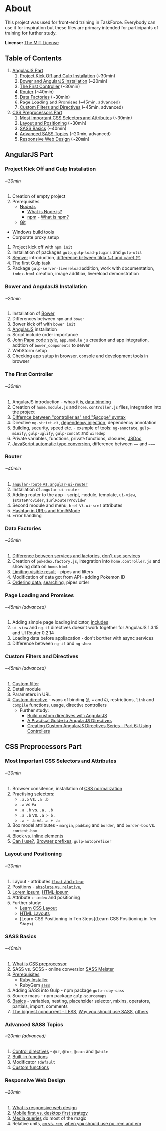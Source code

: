 # About
This project was used for front-end training in TaskForce. Everybody can use it for inspiration but these files are primary intended for participants of training for further study.

**License:** [The MIT License](https://github.com/akarienta/taskforce-training/blob/master/LICENSE.md)

## Table of Contents
 1. [AngularJS Part](#angularjs-part)
    1. [Project Kick Off and Gulp Installation](#project-kick-off-and-gulp-installation) (~30min)
    1. [Bower and AngularJS Installation](#bower-and-angularjs-installation) (~20min)
    1. [The First Controller](#the-first-controller) (~30min)
    1. [Router](#router) (~40min)
    1. [Data Factories](#data-factories) (~30min)
    1. [Page Loading and Promises](#page-loading-and-promises) (~45min, advanced)
    1. [Custom Filters and Directives](#custom-filters-and-directives) (~45min, advanced)
 1. [CSS Preprocessors Part ](#css-preprocessors-part )
    1. [Most Important CSS Selectors and Attributes](#most-important-css-selectors-and-attributes) (~30min)
    1. [Layout and Positioning](#layout-and-positioning) (~30min)
    1. [SASS Basics](#sass-basics) (~40min)
    1. [Advanced SASS Topics](#advanced-sass-topics) (~20min, advanced)
    1. [Responsive Web Design](#responsive-web-design) (~20min)

## AngularJS Part

### Project Kick Off and Gulp Installation
###### ~30min
 1. Creation of empty project
 1. Prerequisites
    - [Node.js](http://nodejs.org)
       - [What is Node.js?](https://nodejs.org/en/about)
       - [npm](https://www.npmjs.com) - [What is npm?](https://docs.npmjs.com/getting-started/what-is-npm)
    - [Git](https://git-scm.com)
   - Windows build tools
   - Corporate proxy setup
 1. Project kick off with `npm init`
 1. Installation of packages  `gulp`, `gulp-load-plugins` and `gulp-util`
 1. [Semver](http://semver.org) introduction, [difference between tilda (~) and caret (^)](https://nodesource.com/blog/semver-tilde-and-caret)
 1. The first Gulp task
 1. Package `gulp-server-livereload` addition, work with documentation, `index.html` creation, image addition, livereload demonstration

### Bower and AngularJS Installation
###### ~20min
 1. Installation of [Bower](http://bower.io)
 1. Differences between `npm` and `bower`
 1. Bower kick off with `bower init`
 1. [AngularJS](https://angularjs.org) installation
 1. Script include order importance
 1. [John Papa code style](https://github.com/johnpapa/angular-styleguide), `app.module.js` creation and app integration, addtion of `bower_components` to server
 1. WebStorm setup
 1. Checking app sutup in browser, console and development tools in browser

### The First Controller
###### ~30min
 1. AngularJS introduction - whas it is, [data binding](https://docs.angularjs.org/guide/databinding)
 1. Creation of `home.module.js` and `home.controller.js` files, integration into the project
 1. [Differnce between "controller as" and "$scope" syntax](http://codetunnel.io/angularjs-controller-as-or-scope)
 1. Directive `ng-strict-di`, [dependency injection](https://docs.angularjs.org/guide/di), dependency annotation
 1. Building, security, speed etc. - example of tools: `ng-annotate`, `gulp-minify`, `gulp-uglify`, `gulp-concat` and `wiredep`
 1. Private variables, functions, private functions, closures, [JSDoc](http://usejsdoc.org)
 1. [JavaScript automatic type conversion](http://www.sitepoint.com/automatic-type-conversion), difference between `==` and `===`

### Router
###### ~40min
 1. [`angular-route` vs. `angular-ui-router`](http://stackoverflow.com/a/21024270/3780766)
 1. Installation of `angular-ui-router`
 1. Adding router to the app - script, module, template, `ui-view`, `$stateProvider`, `$urlRouterProvider`
 1. Second module and menu, `href` vs. `ui-sref` attributes
 1. [Hashtag in URLs and html5Mode](http://stackoverflow.com/q/14319967/3780766)
 1. Error handling

### Data Factories
###### ~30min
 1. [Difference between services and factories](http://stackoverflow.com/q/14324451/3780766), [don't use services](http://www.codelord.net/2015/04/28/angularjs-whats-the-difference-between-factory-and-service/)
 1. Creation of `pokedex.factory.js`, integration into `home.controller.js` and showing data on `home.html`
 1. [Limiting visible result](https://docs.angularjs.org/api/ng/filter/limitTo) - pipes and filters
 1. Modification of data got from API - adding Pokemon ID
 1. [Ordering data](https://docs.angularjs.org/api/ng/filter/orderBy), [searching](https://docs.angularjs.org/api/ng/filter/filter), pipes order

### Page Loading and Promises
###### ~45min (advanced)
 1. Adding simple page loading indicator, [includes](http://www.w3schools.com/angular/angular_includes.asp)
 1. `ui-view` and `ng-if` directives doesn't work together for AngularJS 1.3.15 and UI Router 0.2.14
 1. Loading data before appliacation - don't borther with async services
 1. Difference between `ng-if` and `ng-show`

### Custom Filters and Directives
###### ~45min (advanced)
 1. [Custom filter](https://docs.angularjs.org/guide/filter)
 1. Detail module
 1. Parameters in URL
 1. [Custom directive](https://docs.angularjs.org/guide/directive) - ways of binding (`@`, `=` and `&`), restrictions, `link` and `compile` functions, usage, directive controllers
     - Further study:
         - [Build custom directives with AngularJS](http://www.ng-newsletter.com/posts/directives.html)
         - [A Practical Guide to AngularJS Directives](http://www.sitepoint.com/practical-guide-angularjs-directives)
         - [Creating Custom AngularJS Directives Series - Part 6: Using Controllers](http://weblogs.asp.net/dwahlin/creating-custom-angularjs-directives-part-6-using-controllers)

## CSS Preprocessors Part

### Most Important CSS Selectors and Attributes
###### ~30min
 1. Browser consitence, installation of [CSS normalization](https://github.com/necolas/normalize.css)
 1. Practising [selectors](http://www.w3schools.com/cssref/css_selectors.asp):
    - `.a.b` vs. `.a .b`
    - `.a` vs `#a`
    - `.a .b` vs. `.a, .b`
    - `.a .b` vs. `.a > b.`
    - `.a ~ .b` vs. `.a + .b`
 1. Box model attributes - `margin`, `padding` and `border`, and `border-box` vs. `content-box`
 1. [Block vs. inline elements](http://www.w3schools.com/html/html_blocks.asp)
 1. [Can I use?](http://caniuse.com), [Browser prefixes](http://shouldiprefix.com), `gulp-autoprefixer`

### Layout and Positioning
###### ~30min
 1. Layout - attributes [`float` and `clear`](http://www.w3schools.com/css/css_float.asp)
 1. Positions -  [`absolute` vs. `relative`](http://www.w3schools.com/cssref/pr_class_position.asp),
 1. [Lorem Ipsum](http://www.lipsum.com), [HTML-Ipsum](http://html-ipsum.com)
 1. Attribute `z-index` and positioning
 1. Further study:
     - [Learn CSS Layout](http://learnlayout.com/box-model.html)
     - [HTML Layouts](http://www.w3schools.com/html/html_layout.asp)
     - [Learn CSS Positioning in Ten Steps](Learn CSS Positioning in Ten Steps)

### SASS Basics
###### ~40min
 1. [What is CSS preprocessor](http://vanseodesign.com/css/css-preprocessors)
 1. SASS vs. SCSS - online conversion [SASS Meister](http://sassmeister.com)
 1. [Prerequisites](http://sass-lang.com/install)
    - [Ruby Installer](http://rubyinstaller.org)
    - RubyGem [`sass`](https://rubygems.org/gems/sass)
 1. Adding SASS into Gulp - npm package `gulp-ruby-sass`
 1. Source maps - npm package `gulp-sourcemaps`
 1. [Basics](http://sass-lang.com/guide) - variables, nesting, placeholder selector, mixins, operators, partials, import, comments
 1. [The biggest concurrent - LESS](http://lesscss.org), [Why you should use SASS](http://www.zingdesign.com/less-vs-sass-its-time-to-switch-to-sass), [others](https://github.com/showcases/css-preprocessors)

### Advanced SASS Topics
###### ~20min (advanced)
 1. [Control directives](http://thesassway.com/intermediate/if-for-each-while) - `@if`, `@for`, `@each` and `@while`
 1. [Built-in functions](http://sass-lang.com/documentation/Sass/Script/Functions.html)
 1. Modificator `!default`
 1. [Custom functions](http://sass-lang.com/documentation/file.SASS_REFERENCE.html#function_directives)

### Responsive Web Design
###### ~20min
 1. [What is responsive web design](http://www.smashingmagazine.com/2011/01/guidelines-for-responsive-web-design)
 1. [Mobile first vs. desktop first strategy](https://codemyviews.com/blog/mobilefirst)
 1. [Media queries](http://www.w3schools.com/cssref/css3_pr_mediaquery.asp) do most of the magic
 1. Relative units, [`em` vs. `rem`](https://j.eremy.net/confused-about-rem-and-em), [when you should use px, rem and em](https://css-tricks.com/rems-ems)